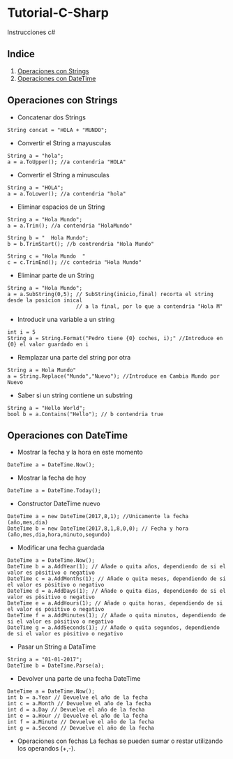 # Tutorial-C-Sharp
Instrucciones c#
## Indice

1. [Operaciones con Strings](#operaciones-con-strings)
2. [Operaciones con DateTime](#operaciones-con-datetime)

## Operaciones con Strings
* Concatenar dos Strings
```[csharp]
String concat = "HOLA + "MUNDO";
```
* Convertir el String a mayusculas
```[csharp]
String a = "hola";
a = a.ToUpper(); //a contendria "HOLA"
```
* Convertir el String a minusculas
```[csharp]
String a = "HOLA";
a = a.ToLower(); //a contendria "hola"
```
* Eliminar espacios de un String
```[csharp]
String a = "Hola Mundo";
a = a.Trim(); //a contendria "HolaMundo"

String b = "  Hola Mundo"; 
b = b.TrimStart(); //b contrendria "Hola Mundo"

String c = "Hola Mundo  "
c = c.TrimEnd(); //c contedria "Hola Mundo"
```
* Eliminar parte de un String
```[csharp]
String a = "Hola Mundo";
a = a.SubString(0,5); // SubString(inicio,final) recorta el string desde la posicion inical 
                      // a la final, por lo que a contendria "Hola M"
```
* Introducir una variable a un string
```[csharp]
int i = 5
String a = String.Format("Pedro tiene {0} coches, i);" //Introduce en {0} el valor guardado en i
```
* Remplazar una parte del string por otra
```[csharp]
String a = Hola Mundo"
a = String.Replace("Mundo","Nuevo"); //Introduce en Cambia Mundo por Nuevo
```
* Saber si un string contiene un substring
```[csharp]
String a = "Hello World";
bool b = a.Contains("Hello"); // b contendria true
```
## Operaciones con DateTime
* Mostrar la fecha y la hora en este momento
```[csharp]
DateTime a = DateTime.Now(); 
```
* Mostrar la fecha de hoy
```[csharp]
DateTime a = DateTime.Today(); 
```
* Constructor DateTime nuevo
```[csharp]
DateTime a = new DateTime(2017,8,1); //Unicamente la fecha (año,mes,dia)
DateTime b = new DateTime(2017,8,1,8,0,0); // Fecha y hora (año,mes,dia,hora,minuto,segundo)
```
* Modificar una fecha guardada
```[csharp]
DateTime a = DateTime.Now(); 
DateTime b = a.AddYear(1); // Añade o quita años, dependiendo de si el valor es pòsitivo o negativo
DateTime c = a.AddMonths(1); // Añade o quita meses, dependiendo de si el valor es pòsitivo o negativo
DateTime d = a.AddDays(1); // Añade o quita dias, dependiendo de si el valor es pòsitivo o negativo
DateTime e = a.AddHours(1); // Añade o quita horas, dependiendo de si el valor es pòsitivo o negativo
DateTime f = a.AddMinutes(1); // Añade o quita minutos, dependiendo de si el valor es pòsitivo o negativo
DateTime g = a.AddSeconds(1); // Añade o quita segundos, dependiendo de si el valor es pòsitivo o negativo
```
* Pasar un String a DataTime
```[csharp]
String a = "01-01-2017";
DateTime b = DateTime.Parse(a); 
```
* Devolver una parte de una fecha DateTime
```[csharp]
DateTime a = DateTime.Now();
int b = a.Year // Devuelve el año de la fecha
int c = a.Month // Devuelve el año de la fecha
int d = a.Day // Devuelve el año de la fecha
int e = a.Hour // Devuelve el año de la fecha
int f = a.Minute // Devuelve el año de la fecha
int g = a.Second // Devuelve el año de la fecha
```
* Operaciones con fechas
La fechas se pueden sumar o restar utilizando los operandos (+,-).

